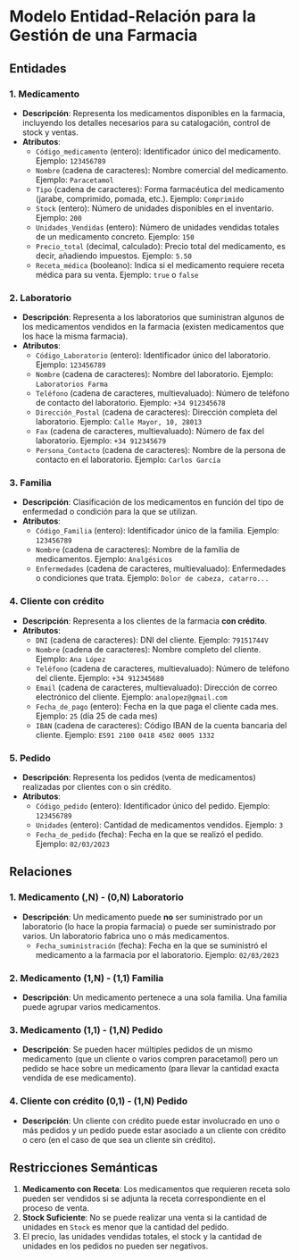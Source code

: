 # Modelo Entidad-Relación para la Gestión de una Farmacia

## Entidades

### 1. Medicamento
- **Descripción**: Representa los medicamentos disponibles en la farmacia, incluyendo los detalles necesarios para su catalogación, control de stock y ventas.
- **Atributos**:
  - `Código_medicamento` (entero): Identificador único del medicamento. Ejemplo: `123456789`
  - `Nombre` (cadena de caracteres): Nombre comercial del medicamento. Ejemplo: `Paracetamol`
  - `Tipo` (cadena de caracteres): Forma farmacéutica del medicamento (jarabe, comprimido, pomada, etc.). Ejemplo: `Comprimido`
  - `Stock` (entero): Número de unidades disponibles en el inventario. Ejemplo: `200`
  - `Unidades_Vendidas` (entero): Número de unidades vendidas totales de un medicamento concreto. Ejemplo: `150`
  - `Precio_total` (decimal, calculado): Precio total del medicamento, es decir, añadiendo impuestos. Ejemplo: `5.50`
  - `Receta_médica` (booleano): Indica si el medicamento requiere receta médica para su venta. Ejemplo: `true` o `false`

### 2. Laboratorio
- **Descripción**: Representa a los laboratorios que suministran algunos de los medicamentos vendidos en la farmacia (existen medicamentos que los hace la misma farmacia).
- **Atributos**:
  - `Código_Laboratorio` (entero): Identificador único del laboratorio. Ejemplo: `123456789`
  - `Nombre` (cadena de caracteres): Nombre del laboratorio. Ejemplo: `Laboratorios Farma`
  - `Teléfono` (cadena de caracteres, multievaluado): Número de teléfono de contacto del laboratorio. Ejemplo: `+34 912345678`
  - `Dirección_Postal` (cadena de caracteres): Dirección completa del laboratorio. Ejemplo: `Calle Mayor, 10, 28013`
  - `Fax` (cadena de caracteres, multievaluado): Número de fax del laboratorio. Ejemplo: `+34 912345679`
  - `Persona_Contacto` (cadena de caracteres): Nombre de la persona de contacto en el laboratorio. Ejemplo: `Carlos García`

### 3. Familia
- **Descripción**: Clasificación de los medicamentos en función del tipo de enfermedad o condición para la que se utilizan.
- **Atributos**:
  - `Código_Familia` (entero): Identificador único de la familia. Ejemplo: `123456789`
  - `Nombre` (cadena de caracteres): Nombre de la familia de medicamentos. Ejemplo: `Analgésicos`
  - `Enfermedades` (cadena de caracteres, multievaluado): Enfermedades o condiciones que trata. Ejemplo: `Dolor de cabeza, catarro...`

### 4. Cliente con crédito
- **Descripción**: Representa a los clientes de la farmacia **con crédito**.
- **Atributos**:
  - `DNI` (cadena de caracteres): DNI del cliente. Ejemplo: `79151744V`
  - `Nombre` (cadena de caracteres): Nombre completo del cliente. Ejemplo: `Ana López`
  - `Teléfono` (cadena de caracteres, multievaluado): Número de teléfono del cliente. Ejemplo: `+34 912345680`
  - `Email` (cadena de caracteres, multievaluado): Dirección de correo electrónico del cliente. Ejemplo: `analopez@gmail.com`
  - `Fecha_de_pago` (entero): Fecha en la que paga el cliente cada mes. Ejemplo: `25` (día 25 de cada mes)
  - `IBAN` (cadena de caracteres): Código IBAN de la cuenta bancaria del cliente. Ejemplo: `ES91 2100 0418 4502 0005 1332`
 
### 5. Pedido
- **Descripción**: Representa los pedidos (venta de medicamentos) realizadas por clientes con o sin crédito.
- **Atributos**:
  - `Código_pedido` (entero): Identificador único del pedido. Ejemplo: `123456789`
  - `Unidades` (entero): Cantidad de medicamentos vendidos. Ejemplo: `3`
  - `Fecha_de_pedido` (fecha): Fecha en la que se realizó el pedido. Ejemplo: `02/03/2023`
  
## Relaciones

### 1. Medicamento (,N) - (0,N) Laboratorio
- **Descripción**: Un medicamento puede **no** ser suministrado por un laboratorio (lo hace la propia farmacia) o puede ser suministrado por varios. Un laboratorio fabrica uno o más medicamentos.
  - `Fecha_suministración` (fecha): Fecha en la que se suministró el medicamento a la farmacia por el laboratorio. Ejemplo: `02/03/2023`

### 2. Medicamento (1,N) - (1,1) Familia
- **Descripción**: Un medicamento pertenece a una sola familia. Una familia puede agrupar varios medicamentos.

### 3. Medicamento (1,1) - (1,N) Pedido
- **Descripción**: Se pueden hacer múltiples pedidos de un mismo medicamento (que un cliente o varios compren paracetamol) pero un pedido se hace sobre un medicamento (para llevar la cantidad exacta vendida de ese medicamento).

### 4. Cliente con crédito (0,1) - (1,N) Pedido
- **Descripción**: Un cliente con crédito puede estar involucrado en uno o más pedidos y un pedido puede estar asociado a un cliente con crédito o cero (en el caso de que sea un cliente sin crédito).

## Restricciones Semánticas

1. **Medicamento con Receta**: Los medicamentos que requieren receta solo pueden ser vendidos si se adjunta la receta correspondiente en el proceso de venta.
2. **Stock Suficiente**: No se puede realizar una venta si la cantidad de unidades en `Stock` es menor que la cantidad del pedido.
3. El precio, las unidades vendidas totales, el stock y la cantidad de unidades en los pedidos no pueden ser negativos.
